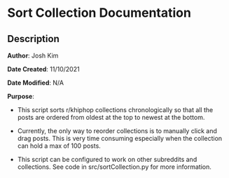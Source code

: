 # Sort Collection Documentation

## Description

**Author**: Josh Kim

**Date Created**: 11/10/2021

**Date Modified**: N/A

**Purpose**: 

* This script sorts r/khiphop collections chronologically so that all the posts are ordered from oldest at the top to newest at the bottom. 

* Currently, the only way to reorder collections is to manually click and drag posts. This is very time consuming especially when the collection can hold a max of 100 posts.

* This script can be configured to work on other subreddits and collections. See code in src/sortCollection.py for more information. 